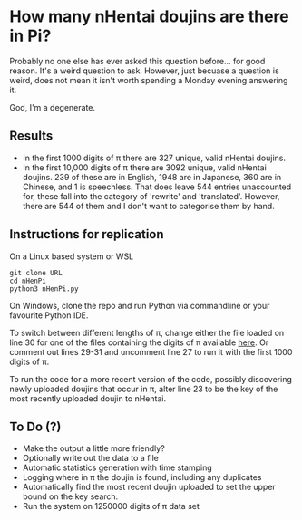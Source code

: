 # How many nHentai doujins are there in Pi?

Probably no one else has ever asked this question before... for good reason.
It's a weird question to ask. However, just becuase a question is weird, does
not mean it isn't worth spending a Monday evening answering it.

God, I'm a degenerate.

## Results

- In the first 1000 digits of π there are 327 unique, valid nHentai doujins.
- In the first 10,000 digits of π there are 3092 unique, valid nHentai doujins.
  239 of these are in English, 1948 are in Japanese, 360 are in Chinese, and 1
  is speechless. That does leave 544 entries unaccounted for, these fall into
  the category of 'rewrite' and 'translated'. However, there are 544 of them and
  I don't want to categorise them by hand.

## Instructions for replication

On a Linux based system or WSL
```
git clone URL
cd nHenPi
python3 nHenPi.py
```

On Windows, clone the repo and run Python via commandline or your favourite
Python IDE.

To switch between different lengths of π, change either the file loaded on
line 30 for one of the files containing the digits of π available 
[here](https://thestarman.pcministry.com/math/pi/picalcs.htm). Or comment out
lines 29-31 and uncomment line 27 to run it with the first 1000 digits of π.

To run the code for a more recent version of the code, possibly discovering
newly uploaded doujins that occur in π, alter line 23 to be the key of the most
recently uploaded doujin to nHentai.

## To Do (?)
- Make the output a little more friendly?
- Optionally write out the data to a file
- Automatic statistics generation with time stamping
- Logging where in π the doujin is found, including any duplicates
- Automatically find the most recent doujin uploaded to set the upper bound on
  the key search.
- Run the system on 1250000 digits of π data set

